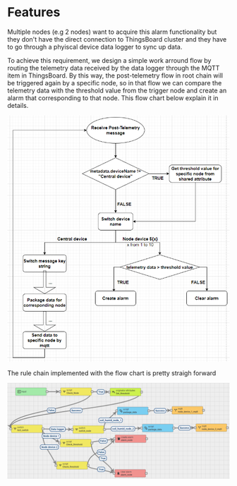 # Features

Multiple nodes (e.g 2 nodes) want to acquire this alarm functionality but they don't have the direct connection to ThingsBoard cluster and they have to go through a phyiscal device data logger to sync up data.

To achieve this requirement, we design a simple work arround flow by routing the telemetry data received by the data logger through the MQTT item in ThingsBoard. By this way, the post-telemetry flow in root chain will be triggered again by a specific node, so in that flow we can compare the telemetry data with the threshold value from the trigger node and create an alarm that corresponding to that node. This flow chart below explain it in details.

![](../../../Environment/Images/flow_chart_alarm_10nodes.png)

The rule chain implemented with the flow chart is pretty straigh forward

![](../../../Environment/Images/rule_chain_alarm_2_nodes.png)
